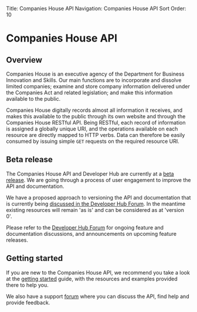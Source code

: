 Title: Companies House API
Navigation: Companies House API
Sort Order: 10

Companies House API
===================

Overview
--------

Companies House is an executive agency of the Department for Business
Innovation and Skills. Our main functions are to incorporate and
dissolve limited companies; examine and store company information
delivered under the Companies Act and related legislation; and make this
information available to the public.

Companies House digitally records almost all information it receives,
and makes this available to the public through its own website and
through the Companies House RESTful API. Being RESTful, each record of
information is assigned a globally unique URI, and the operations
available on each resource are directly mapped to HTTP verbs. Data can
therefore be easily consumed by issuing simple `GET` requests on the
required resource URI.

Beta release
------------

The Companies House API and Developer Hub are currently at a [beta
release](https://en.wikipedia.org/wiki/Software_release_life_cycle). We
are going through a process of user engagement to improve the API and
documentation.

We have a proposed approach to versioning the API and documentation that
is currently being [discussed in the Developer Hub
Forum](https://forum.aws.chdev.org/t/versioning-the-companies-house-api/248).
In the meantime existing resources will remain 'as is' and can be
considered as at 'version 0'.

Please refer to the [Developer Hub Forum](https://forum.aws.chdev.org/)
for ongoing feature and documentation discussions, and announcements on
upcoming feature releases.

Getting started
---------------

If you are new to the Companies House API, we recommend you take a look
at the [getting started](/guides/gettingStarted) guide,
with the resources and examples provided there to help you.

We also have a support [forum](https://forum.aws.chdev.org/) where you can discuss the API, find
help and provide feedback.

